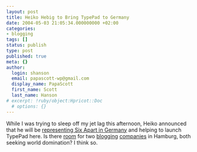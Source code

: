 ```yaml
---
layout: post
title: Heiko Hebig to Bring TypePad to Germany
date: 2004-05-03 21:05:34.000000000 +02:00
categories:
- blogging
tags: []
status: publish
type: post
published: true
meta: {}
author:
  login: shanson
  email: papascott-wp@gmail.com
  display_name: PapaScott
  first_name: Scott
  last_name: Hanson
# excerpt: !ruby/object:Hpricot::Doc
  # options: {}
---
```

<p>While I was trying to sleep off my jet lag this afternoon, Heiko announced that he will be <a title="I am blogging this by Heiko Hebig | hebig.com" href="http://www.hebig.com/archives/002049.shtml">representing Six Apart in Germany</a> and helping to launch TypePad here. Is there <a href="http://nico.blogg.de/eintrag.php?id=194">room</a> for two <a href="http://www.blogg.de">blogging</a> <a href="http://www.typepad.com">companies</a> in Hamburg, both seeking world domination? I think so.</p>
